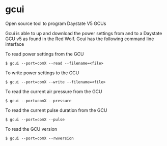 # gcui
Open source tool to program Daystate V5 GCUs

Gcui is able to up and download the power settings from and to a Daystate GCU v5 as found in the Red Wolf. Gcui has the following command line interface

To read power settings from the GCU 

`$ gcui --port=comX --read --filename=<file>`

To write power settings to the GCU 

`$ gcui --port=comX --write --filename=<file>`

To read the current air pressure from the GCU

`$ gcui --port=comX --pressure`

To read the current pulse duration from the GCU

`$ gcui --port=comX --pulse`

To read the GCU version

`$ gcui --port=comX --rwversion`
